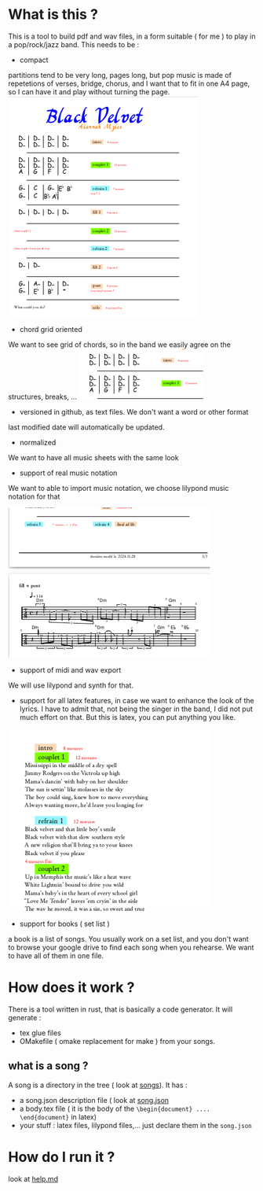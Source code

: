 # What is this ?

This is a tool to build pdf and wav files, in a form suitable ( for me ) to play in a pop/rock/jazz band.
This needs to be :

- compact

partitions tend to be very long, pages long, but pop music is made of repetetions of verses, bridge, chorus, and I want
that to fit in one A4 page, so I can have it and play without turning the page.
![alt text](doc1.png)

- chord grid oriented

We want to see grid of chords, so in the band we easily agree on the structures, breaks, ...
![alt text](doc2.png)

- versioned in github, as text files. We don't want a word or other format

last modified date will automatically be updated.

- normalized

We want to have all music sheets with the same look

- support of real music notation

We want to able to import music notation, we choose lilypond music notation for that

![alt text](doc3.png)


- support of midi and wav export

We will use lilypond and synth for that.

- support for all latex features, in case we want to enhance the look of the lyrics. I have to admit that,
not being the singer in the band, I did not put much effort on that.
But this is latex, you can put anything you like.

![alt text](doc4.png)

- support for books ( set list )

a book is a list of songs. You usually work on a set list, and you don't want to browse your google drive to
find each song when you rehearse. We want to have all of them in one file.


# How does it work ?

There is a tool written in rust, that is basically a code generator. It will generate :
- tex glue files
- OMakefile ( omake replacement for make )
from your songs.

## what is a song ?

A song is a directory in the tree ( look at [songs](songs)). It has :
- a song.json description file ( look at [song.json](songs/alannah_myles/black_velvet/song.json)
- a body.tex file ( it is the body of the `\begin{document} .... \end{document}` in latex)
- your stuff : latex files, lilypond files,... just declare them in the `song.json`

# How do I run it ?

look at [help.md](help.md)
